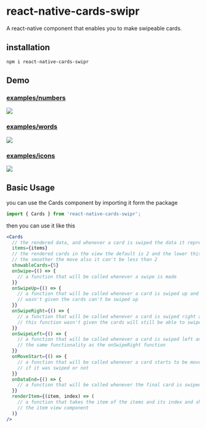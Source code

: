 # react-native-cards-swipr
A react-native component that enables you to make swipeable cards.

## installation
<code>npm i react-native-cards-swipr</code>

## Demo

### [examples/numbers](https://github.com/AbdElrahmanKhalid0/react-native-cards-swipr/blob/master/examples/numbers.js)
![](https://i.imgur.com/fU6xEBn.gif)

### [examples/words](https://github.com/AbdElrahmanKhalid0/react-native-cards-swipr/blob/master/examples/words.js)
![](https://i.imgur.com/jTDbGM6.gif)

### [examples/icons](https://github.com/AbdElrahmanKhalid0/react-native-cards-swipr/blob/master/examples/icons.js)
![](https://i.imgur.com/nMk7G71.gif)

## Basic Usage

you can use the Cards component by importing it form the package

```jsx
import { Cards } from 'react-native-cards-swipr';
```

then you can use it like this

```jsx
<Cards 
  // the rendered data, and whenever a card is swiped the data it represents will be removed from the items list
  items={items}
  // the rendered cards in the view the default is 2 and the lower this number
  // the smoother the move also it can't be less than 2
  showableCards={5}
  onSwipe={() => {
    // a function that will be called whenever a swipe is made
  }}
  onSwipeUp={() => {
    // a function that will be called whenever a card is swiped up and if it
    // wasn't given the cards can't be swiped up
  }}
  onSwipeRight={() => {
    // a function that will be called whenever a card is swiped right and if
    // this function wasn't given the cards will still be able to swiped right
  }}
  onSwipeLeft={() => {
    // a function that will be called whenever a card is swiped left and has
    // the same functionality as the onSwipeRight function
  }}
  onMoveStart={() => {
    // a function that will be called whenever a card starts to be moved no matter
    // if it was swiped or not
  }}
  onDataEnd={() => {
    // a function that will be called whenever the final card is swiped (the data ends)
  }}
  renderItem={(item, index) => (
    // a function that takes the item of the items and its index and should return
    // the item view component
  )}
/>
```